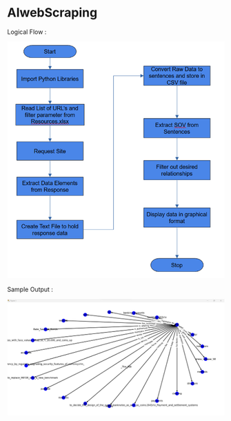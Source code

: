 # AIwebScraping

Logical Flow : 

![Image 1](./images/logical_flow.png)


Sample Output : 

![Image 2](./images/knowledge_graph.png)
